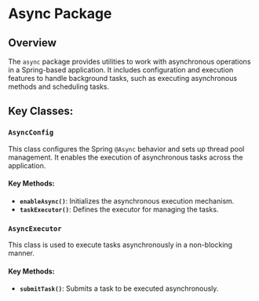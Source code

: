 # Async Package

## Overview
The `async` package provides utilities to work with asynchronous operations in a Spring-based application. It includes configuration and execution features to handle background tasks, such as executing asynchronous methods and scheduling tasks.

## Key Classes:

### `AsyncConfig`
This class configures the Spring `@Async` behavior and sets up thread pool management. It enables the execution of asynchronous tasks across the application.

#### Key Methods:
- **`enableAsync()`**: Initializes the asynchronous execution mechanism.
- **`taskExecutor()`**: Defines the executor for managing the tasks.

### `AsyncExecutor`
This class is used to execute tasks asynchronously in a non-blocking manner.

#### Key Methods:
- **`submitTask()`**: Submits a task to be executed asynchronously.

